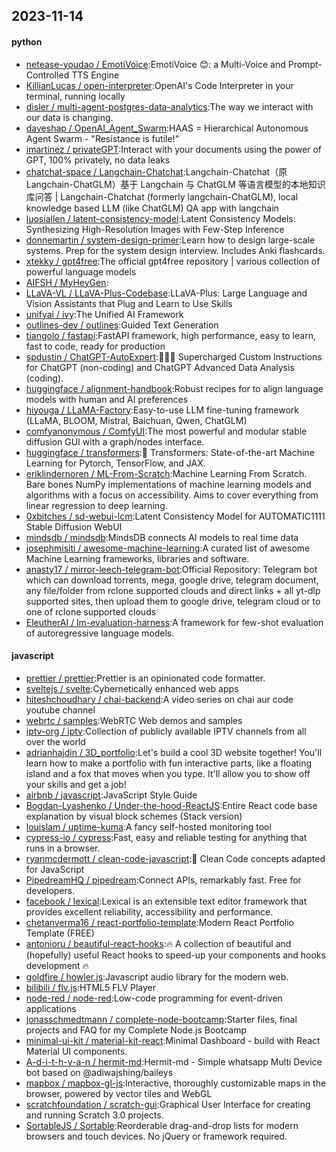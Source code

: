 ## 2023-11-14

#### python
* [netease-youdao / EmotiVoice](https://github.com/netease-youdao/EmotiVoice):EmotiVoice 😊: a Multi-Voice and Prompt-Controlled TTS Engine
* [KillianLucas / open-interpreter](https://github.com/KillianLucas/open-interpreter):OpenAI's Code Interpreter in your terminal, running locally
* [disler / multi-agent-postgres-data-analytics](https://github.com/disler/multi-agent-postgres-data-analytics):The way we interact with our data is changing.
* [daveshap / OpenAI_Agent_Swarm](https://github.com/daveshap/OpenAI_Agent_Swarm):HAAS = Hierarchical Autonomous Agent Swarm - "Resistance is futile!"
* [imartinez / privateGPT](https://github.com/imartinez/privateGPT):Interact with your documents using the power of GPT, 100% privately, no data leaks
* [chatchat-space / Langchain-Chatchat](https://github.com/chatchat-space/Langchain-Chatchat):Langchain-Chatchat（原Langchain-ChatGLM）基于 Langchain 与 ChatGLM 等语言模型的本地知识库问答 | Langchain-Chatchat (formerly langchain-ChatGLM), local knowledge based LLM (like ChatGLM) QA app with langchain
* [luosiallen / latent-consistency-model](https://github.com/luosiallen/latent-consistency-model):Latent Consistency Models: Synthesizing High-Resolution Images with Few-Step Inference
* [donnemartin / system-design-primer](https://github.com/donnemartin/system-design-primer):Learn how to design large-scale systems. Prep for the system design interview. Includes Anki flashcards.
* [xtekky / gpt4free](https://github.com/xtekky/gpt4free):The official gpt4free repository | various collection of powerful language models
* [AIFSH / MyHeyGen](https://github.com/AIFSH/MyHeyGen):
* [LLaVA-VL / LLaVA-Plus-Codebase](https://github.com/LLaVA-VL/LLaVA-Plus-Codebase):LLaVA-Plus: Large Language and Vision Assistants that Plug and Learn to Use Skills
* [unifyai / ivy](https://github.com/unifyai/ivy):The Unified AI Framework
* [outlines-dev / outlines](https://github.com/outlines-dev/outlines):Guided Text Generation
* [tiangolo / fastapi](https://github.com/tiangolo/fastapi):FastAPI framework, high performance, easy to learn, fast to code, ready for production
* [spdustin / ChatGPT-AutoExpert](https://github.com/spdustin/ChatGPT-AutoExpert):🚀🧠💬 Supercharged Custom Instructions for ChatGPT (non-coding) and ChatGPT Advanced Data Analysis (coding).
* [huggingface / alignment-handbook](https://github.com/huggingface/alignment-handbook):Robust recipes for to align language models with human and AI preferences
* [hiyouga / LLaMA-Factory](https://github.com/hiyouga/LLaMA-Factory):Easy-to-use LLM fine-tuning framework (LLaMA, BLOOM, Mistral, Baichuan, Qwen, ChatGLM)
* [comfyanonymous / ComfyUI](https://github.com/comfyanonymous/ComfyUI):The most powerful and modular stable diffusion GUI with a graph/nodes interface.
* [huggingface / transformers](https://github.com/huggingface/transformers):🤗 Transformers: State-of-the-art Machine Learning for Pytorch, TensorFlow, and JAX.
* [eriklindernoren / ML-From-Scratch](https://github.com/eriklindernoren/ML-From-Scratch):Machine Learning From Scratch. Bare bones NumPy implementations of machine learning models and algorithms with a focus on accessibility. Aims to cover everything from linear regression to deep learning.
* [0xbitches / sd-webui-lcm](https://github.com/0xbitches/sd-webui-lcm):Latent Consistency Model for AUTOMATIC1111 Stable Diffusion WebUI
* [mindsdb / mindsdb](https://github.com/mindsdb/mindsdb):MindsDB connects AI models to real time data
* [josephmisiti / awesome-machine-learning](https://github.com/josephmisiti/awesome-machine-learning):A curated list of awesome Machine Learning frameworks, libraries and software.
* [anasty17 / mirror-leech-telegram-bot](https://github.com/anasty17/mirror-leech-telegram-bot):Official Repository: Telegram bot which can download torrents, mega, google drive, telegram document, any file/folder from rclone supported clouds and direct links + all yt-dlp supported sites, then upload them to google drive, telegram cloud or to one of rclone supported clouds
* [EleutherAI / lm-evaluation-harness](https://github.com/EleutherAI/lm-evaluation-harness):A framework for few-shot evaluation of autoregressive language models.

#### javascript
* [prettier / prettier](https://github.com/prettier/prettier):Prettier is an opinionated code formatter.
* [sveltejs / svelte](https://github.com/sveltejs/svelte):Cybernetically enhanced web apps
* [hiteshchoudhary / chai-backend](https://github.com/hiteshchoudhary/chai-backend):A video series on chai aur code youtube channel
* [webrtc / samples](https://github.com/webrtc/samples):WebRTC Web demos and samples
* [iptv-org / iptv](https://github.com/iptv-org/iptv):Collection of publicly available IPTV channels from all over the world
* [adrianhajdin / 3D_portfolio](https://github.com/adrianhajdin/3D_portfolio):Let's build a cool 3D website together! You'll learn how to make a portfolio with fun interactive parts, like a floating island and a fox that moves when you type. It'll allow you to show off your skills and get a job!
* [airbnb / javascript](https://github.com/airbnb/javascript):JavaScript Style Guide
* [Bogdan-Lyashenko / Under-the-hood-ReactJS](https://github.com/Bogdan-Lyashenko/Under-the-hood-ReactJS):Entire React code base explanation by visual block schemes (Stack version)
* [louislam / uptime-kuma](https://github.com/louislam/uptime-kuma):A fancy self-hosted monitoring tool
* [cypress-io / cypress](https://github.com/cypress-io/cypress):Fast, easy and reliable testing for anything that runs in a browser.
* [ryanmcdermott / clean-code-javascript](https://github.com/ryanmcdermott/clean-code-javascript):🛁 Clean Code concepts adapted for JavaScript
* [PipedreamHQ / pipedream](https://github.com/PipedreamHQ/pipedream):Connect APIs, remarkably fast. Free for developers.
* [facebook / lexical](https://github.com/facebook/lexical):Lexical is an extensible text editor framework that provides excellent reliability, accessibility and performance.
* [chetanverma16 / react-portfolio-template](https://github.com/chetanverma16/react-portfolio-template):Modern React Portfolio Template (FREE)
* [antonioru / beautiful-react-hooks](https://github.com/antonioru/beautiful-react-hooks):🔥 A collection of beautiful and (hopefully) useful React hooks to speed-up your components and hooks development 🔥
* [goldfire / howler.js](https://github.com/goldfire/howler.js):Javascript audio library for the modern web.
* [bilibili / flv.js](https://github.com/bilibili/flv.js):HTML5 FLV Player
* [node-red / node-red](https://github.com/node-red/node-red):Low-code programming for event-driven applications
* [jonasschmedtmann / complete-node-bootcamp](https://github.com/jonasschmedtmann/complete-node-bootcamp):Starter files, final projects and FAQ for my Complete Node.js Bootcamp
* [minimal-ui-kit / material-kit-react](https://github.com/minimal-ui-kit/material-kit-react):Minimal Dashboard - build with React Material UI components.
* [A-d-i-t-h-y-a-n / hermit-md](https://github.com/A-d-i-t-h-y-a-n/hermit-md):Hermit-md - Simple whatsapp Multi Device bot based on @adiwajshing/baileys
* [mapbox / mapbox-gl-js](https://github.com/mapbox/mapbox-gl-js):Interactive, thoroughly customizable maps in the browser, powered by vector tiles and WebGL
* [scratchfoundation / scratch-gui](https://github.com/scratchfoundation/scratch-gui):Graphical User Interface for creating and running Scratch 3.0 projects.
* [SortableJS / Sortable](https://github.com/SortableJS/Sortable):Reorderable drag-and-drop lists for modern browsers and touch devices. No jQuery or framework required.

